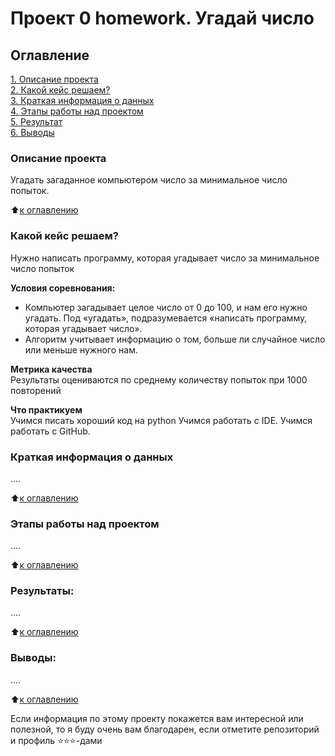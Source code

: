# Проект 0 homework. Угадай число

## Оглавление  
[1. Описание проекта](https://github.com/NikiforovaO/data_science/tree/main/project_homework/README.md#Описание-проекта)  
[2. Какой кейс решаем?](https://github.com/NikiforovaO/data_science/tree/main/project_homework/README.md#Какой-кейс-решаем)  
[3. Краткая информация о данных](https://github.com/NikiforovaO/data_science/tree/main/project_homework/README.md#Краткая-информация-о-данных)  
[4. Этапы работы над проектом](https://github.com/NikiforovaO/data_science/tree/main/project_homework/README.md#Этапы-работы-над-проектом)  
[5. Результат](https://github.com/NikiforovaO/data_science/tree/main/project_homework/README.md#Результат)    
[6. Выводы](https://github.com/NikiforovaO/data_science/tree/main/project_homework/README.md#Выводы) 

### Описание проекта    
Угадать загаданное компьютером число за минимальное число попыток.

:arrow_up:[к оглавлению](https://github.com/NikiforovaO/data_science/tree/main/project_homework/README.md#Оглавление)


### Какой кейс решаем?    
Нужно написать программу, которая угадывает число за минимальное число попыток

**Условия соревнования:**  
- Компьютер загадывает целое число от 0 до 100, и нам его нужно угадать. Под «угадать», подразумевается «написать программу, которая угадывает число».
- Алгоритм учитывает информацию о том, больше ли случайное число или меньше нужного нам.

**Метрика качества**     
Результаты оцениваются по среднему количеству попыток при 1000 повторений

**Что практикуем**     
Учимся писать хороший код на python
Учимся работать с IDE.
Учимся работать с GitHub.


### Краткая информация о данных
....
  
:arrow_up:[к оглавлению](https://github.com/NikiforovaO/data_science/tree/main/project_homework/README.md#Оглавление)


### Этапы работы над проектом  
....

:arrow_up:[к оглавлению](https://github.com/NikiforovaO/data_science/tree/main/project_homework/README.md#Оглавление)


### Результаты:  
....

:arrow_up:[к оглавлению](https://github.com/NikiforovaO/data_science/tree/main/project_homework/README.md#Оглавление)


### Выводы:  
....

:arrow_up:[к оглавлению](https://github.com/NikiforovaO/data_science/tree/main/project_homework/README.md#Оглавление)


Если информация по этому проекту покажется вам интересной или полезной, то я буду очень вам благодарен, если отметите репозиторий и профиль ⭐️⭐️⭐️-дами